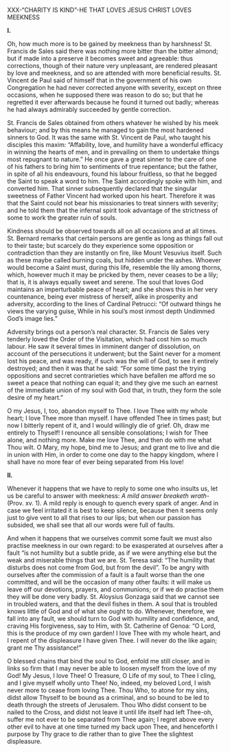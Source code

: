 
XXX-“CHARITY IS KIND”-HE THAT LOVES JESUS CHRIST LOVES MEEKNESS

**I.**

Oh, how much more is to be gained by meekness than by harshness! St. Francis de Sales said there was nothing more bitter than the bitter almond; but if made into a preserve it becomes sweet and agreeable: thus corrections, though of their nature very unpleasant, are rendered pleasant by love and meekness, and so are attended with more beneficial results. St. Vincent de Paul said of himself that in the government of his own Congregation he had never corrected anyone with severity, except on three occasions, when he supposed there was reason to do so; but that he regretted it ever afterwards because he found it turned out badly; whereas he had always admirably succeeded by gentle correction.

St. Francis de Sales obtained from others whatever he wished by his meek behaviour; and by this means he managed to gain the most hardened sinners to God. It was the same with St. Vincent de Paul, who taught his disciples this maxim: “Affability, love, and humility have a wonderful efficacy in winning the hearts of men, and in prevailing on them to undertake things most repugnant to nature.” He once gave a great sinner to the care of one of his fathers to bring him to sentiments of true repentance; but the father, in spite of all his endeavours, found his labour fruitless, so that he begged the Saint to speak a word to him. The Saint accordingly spoke with him, and converted him. That sinner subsequently declared that the singular sweetness of Father Vincent had worked upon his heart. Therefore it was that the Saint could not bear his missionaries to treat sinners with severity; and he told them that the infernal spirit took advantage of the strictness of some to work the greater ruin of souls.

Kindness should be observed towards all on all occasions and at all times. St. Bernard remarks that certain persons are gentle as long as things fall out to their taste; but scarcely do they experience some opposition or contradiction than they are instantly on fire, like Mount Vesuvius itself. Such as these maybe called burning coals, but hidden under the ashes. Whoever would become a Saint must, during this life, resemble the lily among thorns, which, however much it may be pricked by them, never ceases to be a lily; that is, it is always equally sweet and serene. The soul that loves God maintains an imperturbable peace of heart; and she shows this in her very countenance, being ever mistress of herself, alike in prosperity and adversity, according to the lines of Cardinal Petrucci: “Of outward things he views the varying guise, While in his soul’s most inmost depth Undimmed God’s image lies.”

Adversity brings out a person’s real character. St. Francis de Sales very tenderly loved the Order of the Visitation, which had cost him so much labour. He saw it several times in imminent danger of dissolution, on account of the persecutions it underwent; but the Saint never for a moment lost his peace, and was ready, if such was the will of God, to see it entirely destroyed; and then it was that he said: “For some time past the trying oppositions and secret contrarieties which have befallen me afford me so sweet a peace that nothing can equal it; and they give me such an earnest of the immediate union of my soul with God that, in truth, they form the sole desire of my heart.”

O my Jesus, I, too, abandon myself to Thee. I love Thee with my whole heart; I love Thee more than myself. I have offended Thee in times past; but now I bitterly repent of it, and I would willingly die of grief. Oh, draw me entirely to Thyself! I renounce all sensible consolations; I wish for Thee alone, and nothing more. Make me love Thee, and then do with me what Thou wilt. O Mary, my hope, bind me to Jesus; and grant me to live and die in union with Him, in order to come one day to the happy kingdom, where I shall have no more fear of ever being separated from His love!

**II.**

Whenever it happens that we have to reply to some one who insults us, let us be careful to answer with meekness: _A mild answer breaketh wrath_-(Prov. xv. 1). A mild reply is enough to quench every spark of anger. And in case we feel irritated it is best to keep silence, because then it seems only just to give vent to all that rises to our lips; but when our passion has subsided, we shall see that all our words were full of faults.

And when it happens that we ourselves commit some fault we must also practise meekness in our own regard: to be exasperated at ourselves after a fault “is not humility but a subtle pride, as if we were anything else but the weak and miserable things that we are. St. Teresa said: “The humility that disturbs does not come from God, but from the devil”. To be angry with ourselves after the commission of a fault is a fault worse than the one committed, and will be the occasion of many other faults: it will make us leave off our devotions, prayers, and communions; or if we do practise them they will be done very badly. St. Aloysius Gonzaga said that we cannot see in troubled waters, and that the devil fishes in them. A soul that is troubled knows little of God and of what she ought to do. Whenever, therefore, we fall into any fault, we should turn to God with humility and confidence, and, craving His forgiveness, say to Him, with St. Catherine of Genoa: “O Lord, this is the produce of my own garden! I love Thee with my whole heart, and I repent of the displeasure I have given Thee. I will never do the like again; grant me Thy assistance!”

O blessed chains that bind the soul to God, enfold me still closer, and in links so firm that I may never be able to loosen myself from the love of my God! My Jesus, I love Thee! O Treasure, O Life of my soul, to Thee I cling, and I give myself wholly unto Thee! No, indeed, my beloved Lord, I wish never more to cease from loving Thee. Thou Who, to atone for my sins, didst allow Thyself to be bound as a criminal, and so bound to be led to death through the streets of Jerusalem. Thou Who didst consent to be nailed to the Cross, and didst not leave it until life itself had left Thee-oh, suffer me not ever to be separated from Thee again; I regret above every other evil to have at one time turned my back upon Thee, and henceforth I purpose by Thy grace to die rather than to give Thee the slightest displeasure.


